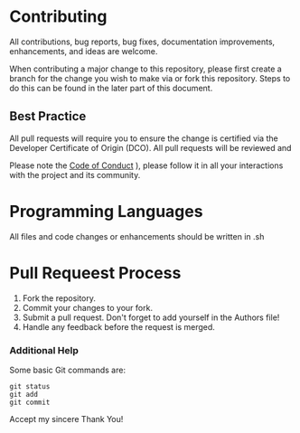 # Contributing
All contributions, bug reports, bug fixes, documentation improvements, enhancements, and ideas are welcome.


When contributing a major change to this repository, please first create a branch for the change you wish to make via or fork this repository. Steps to do this can be found in the later part of this document. <br/>

## Best Practice
All pull requests will require you to ensure the change is certified via the Developer Certificate of Origin (DCO). All pull requests will be reviewed and 

Please note the [Code of Conduct](https://github.com/LolaD95/github-final-project/blob/main/CODE_OF_CONDUCT.md)
), please follow it in all your interactions with the project and its community.

# Programming Languages
All files and code changes or enhancements should be written in .sh

# Pull Requeest Process
1. Fork the repository. 
2. Commit your changes to your fork. 
3. Submit a pull request. Don't forget to add yourself in the Authors file!
4. Handle any feedback before the request is merged. </ol>

### Additional Help
Some basic Git commands are:
```
git status
git add
git commit
```

Accept my sincere Thank You!

